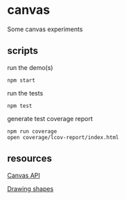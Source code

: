 # canvas

Some canvas experiments

## scripts
run the demo(s)
```
npm start
```

run the tests
```
npm test
```

generate test coverage report
```
npm run coverage
open coverage/lcov-report/index.html
```


## resources
[Canvas API](https://developer.mozilla.org/en-US/docs/Web/API/Canvas_API)

[Drawing shapes](https://developer.mozilla.org/en-US/docs/Web/API/Canvas_API/Tutorial/Drawing_shapes)



